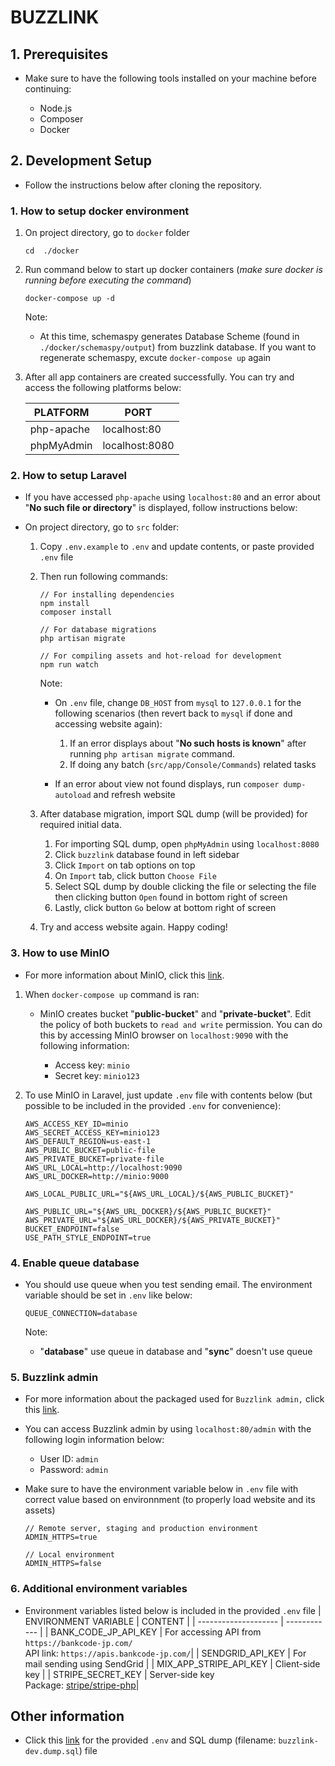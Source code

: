 # BUZZLINK

## 1. Prerequisites

- Make sure to have the following tools installed on your machine before continuing:

  - Node.js
  - Composer
  - Docker

## 2. Development Setup

- Follow the instructions below after cloning the repository.

### 1. How to setup docker environment

1.  On project directory, go to `docker` folder

    ```
    cd  ./docker
    ```

2.  Run command below to start up docker containers (_make sure docker is running before executing the command_)

    ```
    docker-compose up -d
    ```

    Note:

    - At this time, schemaspy generates Database Scheme (found in `./docker/schemaspy/output`) from buzzlink database. If you want to regenerate schemaspy, excute `docker-compose up` again

3.  After all app containers are created successfully. You can try and access the following platforms below:

    | PLATFORM   | PORT           |
    | ---------- | -------------- |
    | php-apache | localhost:80   |
    | phpMyAdmin | localhost:8080 |

### 2. How to setup Laravel

- If you have accessed `php-apache` using `localhost:80` and an error about "**No such file or directory**" is displayed, follow instructions below:

- On project directory, go to `src` folder:

  1. Copy `.env.example` to `.env` and update contents, or paste provided `.env` file

  2. Then run following commands:

     ```
     // For installing dependencies
     npm install
     composer install

     // For database migrations
     php artisan migrate

     // For compiling assets and hot-reload for development
     npm run watch
     ```

     Note:

     - On `.env` file, change `DB_HOST` from `mysql` to `127.0.0.1` for the following scenarios (then revert back to `mysql` if done and accessing website again):

       1. If an error displays about "**No such hosts is known**" after running `php artisan migrate` command.
       2. If doing any batch (`src/app/Console/Commands`) related tasks

     - If an error about view not found displays, run `composer dump-autoload` and refresh website

  3. After database migration, import SQL dump (will be provided) for required initial data.
     1. For importing SQL dump, open `phpMyAdmin` using `localhost:8080`
     2. Click `buzzlink` database found in left sidebar
     3. Click `Import` on tab options on top
     4. On `Import` tab, click button `Choose File`
     5. Select SQL dump by double clicking the file or selecting the file then clicking button `Open` found in bottom right of screen
     6. Lastly, click button `Go` below at bottom right of screen
  4. Try and access website again. Happy coding!

### 3. How to use MinIO

- For more information about MinIO, click this [link](https://min.io/).

1. When `docker-compose up` command is ran:

   - MinIO creates bucket "**public-bucket**" and "**private-bucket**". Edit the policy of both buckets to `read and write` permission. You can do this by accessing MinIO browser on `localhost:9090` with the following information:

     - Access key: `minio`
     - Secret key: `minio123`

2. To use MinIO in Laravel, just update `.env` file with contents below (but possible to be included in the provided `.env` for convenience):

   ```
   AWS_ACCESS_KEY_ID=minio
   AWS_SECRET_ACCESS_KEY=minio123
   AWS_DEFAULT_REGION=us-east-1
   AWS_PUBLIC_BUCKET=public-file
   AWS_PRIVATE_BUCKET=private-file
   AWS_URL_LOCAL=http://localhost:9090
   AWS_URL_DOCKER=http://minio:9000

   AWS_LOCAL_PUBLIC_URL="${AWS_URL_LOCAL}/${AWS_PUBLIC_BUCKET}"

   AWS_PUBLIC_URL="${AWS_URL_DOCKER}/${AWS_PUBLIC_BUCKET}"
   AWS_PRIVATE_URL="${AWS_URL_DOCKER}/${AWS_PRIVATE_BUCKET}"
   BUCKET_ENDPOINT=false
   USE_PATH_STYLE_ENDPOINT=true
   ```

### 4. Enable queue database

- You should use queue when you test sending email. The environment variable should be set in `.env` like below:

  ```
  QUEUE_CONNECTION=database
  ```

  Note:

  - "**database**" use queue in database and "**sync**" doesn't use queue

### 5. Buzzlink admin

- For more information about the packaged used for `Buzzlink admin,` click this [link](https://laravel-admin.org/docs/en/).
- You can access Buzzlink admin by using `localhost:80/admin` with the following login information below:

  - User ID: `admin`
  - Password: `admin`

- Make sure to have the environment variable below in `.env` file with correct value based on environnment (to properly load website and its assets)

  ```
  // Remote server, staging and production environment
  ADMIN_HTTPS=true

  // Local environment
  ADMIN_HTTPS=false
  ```

### 6. Additional environment variables

- Environment variables listed below is included in the provided `.env` file
  | ENVIRONMENT VARIABLE | CONTENT |
  | -------------------- | ------------ |
  | BANK_CODE_JP_API_KEY | For accessing API from `https://bankcode-jp.com/` <br /> API link: `https://apis.bankcode-jp.com/`|
  | SENDGRID_API_KEY | For mail sending using SendGrid |
  | MIX_APP_STRIPE_API_KEY | Client-side key |
  | STRIPE_SECRET_KEY | Server-side key <br /> Package: [stripe/stripe-php](https://github.com/stripe/stripe-php)|

## Other information

- Click this [link](https://drive.google.com/drive/folders/1c7o4wt83gs83OCxfenilSOKmKslChm6J?usp=sharing) for the provided `.env` and SQL dump (filename: `buzzlink-dev.dump.sql`) file
